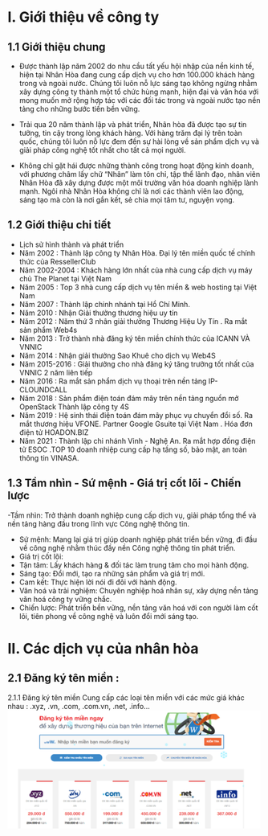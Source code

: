 # I. Giới thiệu  về công ty
## 1.1 Giới thiệu chung
- Được thành lập năm 2002 do nhu cầu tất yếu hội nhập của nền kinh tế, hiện tại Nhân Hòa đang cung cấp dịch vụ cho hơn 100.000 khách hàng trong và ngoài nước. Chúng tôi luôn nỗ lực sáng tạo không ngừng nhằm xây dựng công ty thành một tổ chức hùng mạnh, hiện đại và văn hóa với mong muốn mở rộng hợp tác với các đối tác trong và ngoài nước tạo nền tảng cho những bước tiến bền vững.

- Trải qua 20 năm thành lập và phát triển, Nhân hòa đã được tạo sự tin tưởng, tin cậy trong lòng khách hàng. Với hàng trăm đại lý trên toàn quốc, chúng tôi luôn nỗ lực đem đến sự hài lòng về sản phẩm dịch vụ và giải pháp công nghệ tốt nhất cho tất cả mọi người.

- Không chỉ gặt hái được những thành công trong hoạt động kinh doanh, với phương châm lấy chữ “Nhân” làm tôn chỉ, tập thể lãnh đạo, nhân viên Nhân Hòa đã xây dựng được một môi trường văn hóa doanh nghiệp lành mạnh. Ngôi nhà Nhân Hòa không chỉ là nơi các thành viên lao động, sáng tạo mà còn là nơi gắn kết, sẻ chia mọi tâm tư, nguyện vọng.
## 1.2 Giới thiệu chi tiết
- Lịch sử hình thành và phát triển
- Năm 2002 : Thành lập công ty Nhân Hòa. Đại lý tên miền quốc tế chính thức của RessellerClub
- Năm 2002-2004 : Khách hàng lớn nhất của nhà cung cấp dịch vụ máy chủ The Planet tại Việt Nam
- Năm  2005 : Top 3 nhà cung cấp dịch vụ tên miền & web hosting tại Việt Nam
- Năm 2007 : Thành lập chinh nhánh tại Hồ Chí Minh.
- Năm 2010 : Nhận Giải thưởng thương hiệu uy tín 
- Năm 2012 : Năm thứ 3 nhân giải thưởng Thương Hiệu Uy Tín . Ra mắt sản phẩm Web4s
- Năm 2013 : Trở thành nhà đăng ký tên miền chính thức của ICANN VÀ VNNIC
- Năm 2014 : Nhận giải thưởng Sao Khuê cho dịch vụ Web4S
- Năm 2015-2016 : Giải thưởng cho nhà đăng ký tăng trưởng tốt nhất của VNNIC 2 năm liên tiếp
- Năm 2016 : Ra mắt sản phẩm dịch vụ thoại trên nền tảng IP-CLOUNDCALL
- Năm 2018 : Sản phẩm điện toán đám mây trên nền tảng nguồn mở OpenStack Thành lập công ty 4S
- Năm 2019 : Hệ sinh thái điện toán đám mây phục vụ chuyển đổi số. Ra mắt thương hiệu VFONE. Partner Google Gsuite tại Việt Nam . Hóa đơn điện tử HOADON.BIZ
- Năm 2021 : Thành lập chi nhánh Vinh - Nghệ An. Ra mắt hợp đồng điện tử ESOC .TOP 10 doanh nhiệp cung cấp hạ tầng số, bảo mật, an toàn thông tin VINASA.
## 1.3 Tầm nhìn - Sứ mệnh - Giá trị cốt lõi - Chiến lược
-Tầm nhìn: Trở thành doanh nghiệp cung cấp dịch vụ, giải pháp tổng thể và nền tảng hàng đầu trong lĩnh vực Công nghệ thông tin.

- Sứ mệnh: Mang lại giá trị giúp doanh nghiệp phát triển bền vững, đi đầu về công nghệ nhằm thúc đầy nền Công nghệ thông tin phát triển.
- Giá trị cốt lõi:
- Tận tâm: Lấy khách hàng & đối tác làm trung tâm cho mọi hành động.
- Sáng tạo: Đổi mới, tạo ra những sản phẩm và giá trị mới.
- Cam kết: Thực hiện lời nói đi đôi với hành động.
- Văn hoá và trải nghiệm: Chuyên nghiệp hoá nhân sự, xây dựng nền tảng văn hoá công ty vững chắc.
- Chiến lược: Phát triển bền vững,  nền tảng văn hoá với con người làm cốt lõi, tiên phong về công nghệ và luôn đổi mới sáng tạo.
# II. Các dịch vụ của nhân hòa
## 2.1 Đăng ký tên miền : 
 2.1.1 Đăng ký tên miền
Cung cấp các loại tên miền với các mức giá khác nhau : .xyz, .vn, .com, .com.vn, .net, .info...
<img src="image/1.PNG">



 
